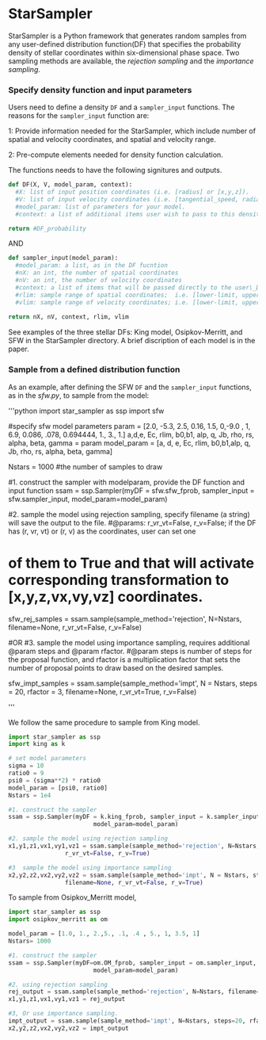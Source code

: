 # StarSampler

StarSampler is a Python framework that generates random samples from any user-defined distribution function(DF) that specifies the probability density of stellar coordinates within six-dimensional phase space. Two sampling methods are available, the *rejection sampling* and the *importance sampling*. 

### Specify density function and input parameters
Users need to define a density `DF` and a `sampler_input` functions. The reasons for the `sampler_input` function are:

1: Provide information needed for the StarSampler, which include number of spatial and velocity coordinates, and spatial and velocity range. 

2: Pre-compute elements needed for density function calculation.


The functions needs to have the following signitures and outputs.
```python
def DF(X, V, model_param, context):
  #X: list of input position coordinates (i.e. [radius] or [x,y,z]).
  #V: list of input velocity coordinates (i.e. [tangential_speed, radial_speed] or [vx,vy,vz]).
  #model_param: list of parameters for your model.
  #context: a list of additional items user wish to pass to this density function.

return #DF_probability
```

AND 

```python
def sampler_input(model_param):
  #model_param: a list, as in the DF fucntion
  #nX: an int, the number of spatial coordinates
  #nV: an int, the number of velocity coordinates
  #context: a list of items that will be passed directly to the user\_DF 
  #rlim: sample range of spatial coordinates;  i.e. [lower-limit, upper-limit]
  #vlim: sample range of velocity coordinates; i.e. [lower-limit, upper-limit]
  
return nX, nV, context, rlim, vlim
```

See examples of the three stellar DFs: King model, Osipkov-Merritt, and SFW in the StarSampler directory. A brief discription of each model is in the paper.



### Sample from a defined distribution function

As an example, after defining the SFW `DF` and the `sampler_input` functions, as in the *sfw.py*, to sample from the model:

'''python
import star_sampler as ssp
import sfw

#specify sfw model parameters
param = [2.0, -5.3, 2.5, 0.16, 1.5, 0,-9.0 , 1, 6.9, 0.086, .078, 0.694444, 1., 3., 1.]
a,d,e, Ec, rlim, b0,b1, alp, q, Jb, rho, rs, alpha, beta, gamma = param
model_param = [a, d,  e, Ec, rlim, b0,b1,alp, q, Jb, rho, rs, alpha, beta, gamma]

Nstars = 1000 #the number of samples to draw

#1. construct the sampler with modelparam, provide the DF function and input function
ssam = ssp.Sampler(myDF = sfw.sfw_fprob, sampler_input = sfw.sampler_input, model_param=model_param)

#2. sample the model using rejection sampling, specify filename (a string) will save the output to the file.
#@params: r_vr_vt=False, r_v=False; if the DF has (r, vr, vt) or (r, v) as the coordinates, user can set one 
#         of them to True and that will activate corresponding transformation to [x,y,z,vx,vy,vz] coordinates.

sfw_rej_samples = ssam.sample(sample_method='rejection', N=Nstars, filename=None, r_vr_vt=False, r_v=False)

#OR
#3. sample the model using importance sampling, requires additional @param steps and @param rfactor.
#@param steps is number of steps for the proposal function, and rfactor is a multiplication factor that sets the number of proposal points to draw based on the desired samples.

sfw_impt_samples = ssam.sample(sample_method='impt', N = Nstars, steps = 20, rfactor = 3,
                filename=None, r_vr_vt=True, r_v=False)
                
'''


We follow the same procedure to sample from King model.

```python
import star_sampler as ssp
import king as k

# set model parameters
sigma = 10
ratio0 = 9
psi0 = (sigma**2) * ratio0
model_param = [psi0, ratio0]
Nstars = 1e4

#1. construct the sampler
ssam = ssp.Sampler(myDF = k.king_fprob, sampler_input = k.sampler_input,
                        model_param=model_param)

#2. sample the model using rejection sampling
x1,y1,z1,vx1,vy1,vz1 = ssam.sample(sample_method='rejection', N=Nstars, filename=None,
                r_vr_vt=False, r_v=True)

#3  sample the model using importance sampling
x2,y2,z2,vx2,vy2,vz2 = ssam.sample(sample_method='impt', N = Nstars, steps = 20, rfactor = 3,
                filename=None, r_vr_vt=False, r_v=True)
```

To sample from Osipkov_Merritt model,

```python
import star_sampler as ssp
import osipkov_merritt as om

model_param = [1.0, 1., 2.,5., .1, .4 , 5., 1, 3.5, 1]
Nstars= 1000

#1. construct the sampler
ssam = ssp.Sampler(myDF=om.OM_fprob, sampler_input = om.sampler_input,
                        model_param=model_param)

#2. using rejection sampling
rej_output = ssam.sample(sample_method='rejection', N=Nstars, filename='om_rej.txt', r_vr_vt=True, r_v=False)
x1,y1,z1,vx1,vy1,vz1 = rej_output

#3, Or use importance sampling.
impt_output = ssam.sample(sample_method='impt', N=Nstars, steps=20, rfactor=30, filename='om_impt.txt', r_vr_vt=True, r_v=False)
x2,y2,z2,vx2,vy2,vz2 = impt_output
```







